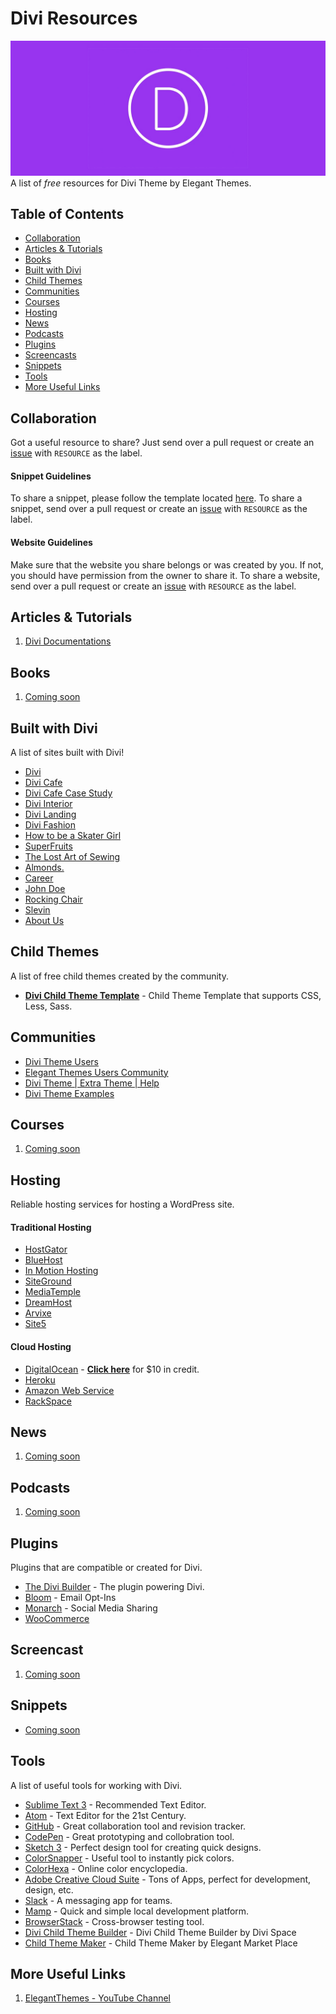 # Divi Resources
![Divi Theme](Preview.jpg)
A list of _free_ resources for Divi Theme by Elegant Themes.

## Table of Contents
- [Collaboration](#collaboration)
- [Articles & Tutorials](#articles--tutorials)
- [Books](#books)
- [Built with Divi](#built-with-divi)
- [Child Themes](#child-themes)
- [Communities](#communities)
- [Courses](#courses)
- [Hosting](#hosting)
- [News](#news)
- [Podcasts](#podcasts)
- [Plugins](#plugins)
- [Screencasts](#screencasts)
- [Snippets](#snippets)
- [Tools](#tools)
- [More Useful Links](#more-useful-links)

## Collaboration
Got a useful resource to share? Just send over a pull request or create an [issue](https://github.com/andyhqtran/Divi-Resources/issues) with `RESOURCE` as the label.

#### Snippet Guidelines
To share a snippet, please follow the template located [here](https://github.com/andyhqtran/Divi-Resources/tree/master/Snippets/Template). To share a snippet, send over a pull request or create an [issue](https://github.com/andyhqtran/Divi-Resources/issues) with `RESOURCE` as the label.

#### Website Guidelines
Make sure that the website you share belongs or was created by you. If not, you should have permission from the owner to share it. To share a website, send over a pull request or create an [issue](https://github.com/andyhqtran/Divi-Resources/issues) with `RESOURCE` as the label.

## Articles & Tutorials
1. [Divi Documentations](http://www.elegantthemes.com/gallery/divi/documentation/)

## Books
1. [Coming soon]()

## Built with Divi
A list of sites built with Divi!
- [Divi](http://www.elegantthemes.com/preview/Divi/)
- [Divi Cafe](http://elegantthemes.com/preview/Divi/cafe/)
- [Divi Cafe Case Study](http://elegantthemes.com/preview/Divi/agency/project/divi-cafe-case-study/)
- [Divi Interior](http://elegantthemes.com/preview/Divi/interior/)
- [Divi Landing](http://elegantthemes.com/preview/Divi/landing/)
- [Divi Fashion](http://elegantthemes.com/preview/Divi/fashion/)
- [How to be a Skater Girl](http://elegantthemes.com/preview/Divi-Builder/how-to-be-a-skater-girl/)
- [SuperFruits](http://elegantthemes.com/preview/Divi-Builder/superfruits/)
- [The Lost Art of Sewing](http://elegantthemes.com/preview/Divi-Builder/sewing/)
- [Almonds.](http://elegantthemes.com/preview/Divi-Builder/almonds/)
- [Career](http://elegantthemes.com/preview/Divi-Builder/career/)
- [John Doe](http://elegantthemes.com/preview/Divi-Builder/john-doe/)
- [Rocking Chair](http://elegantthemes.com/preview/Divi-Builder/rocking-chair/)
- [Slevin](http://elegantthemes.com/preview/Divi-Builder/slevin/)
- [About Us](http://elegantthemes.com/preview/Divi-Builder/about-us/)

## Child Themes
A list of free child themes created by the community.
- [**Divi Child Theme Template**](https://github.com/elegantthemes/divi-child-theme-init) -  Child Theme Template that supports CSS, Less, Sass.

## Communities
- [Divi Theme Users](https://www.facebook.com/groups/DiviThemeUsers/)
- [Elegant Themes Users Community](https://www.facebook.com/groups/ElegantThemesUserCommunity/)
- [Divi Theme | Extra Theme | Help](https://www.facebook.com/groups/DiviHelpAndShare/)
- [Divi Theme Examples](https://www.facebook.com/groups/divithemeexamples/)

## Courses
1. [Coming soon]()

## Hosting
Reliable hosting services for hosting a WordPress site.

#### Traditional Hosting
- [HostGator](http://www.hostgator.com/promo/elegantthemes)
- [BlueHost](https://www.bluehost.com/)
- [In Motion Hosting](http://www.inmotionhosting.com/)
- [SiteGround](https://www.siteground.com/)
- [MediaTemple](https://mediatemple.net/)
- [DreamHost](https://www.dreamhost.com/)
- [Arvixe](https://www.arvixe.com/)
- [Site5](http://www.site5.com/)

#### Cloud Hosting
- [DigitalOcean](https://www.digitalocean.com/) - [**Click here**](https://m.do.co/c/440d50292a32) for $10 in credit.
- [Heroku](https://www.heroku.com/)
- [Amazon Web Service](https://aws.amazon.com/)
- [RackSpace](https://www.rackspace.com/cloud/)

## News
1. [Coming soon]()

## Podcasts
1. [Coming soon]()

## Plugins
Plugins that are compatible or created for Divi.
- [The Divi Builder](http://www.elegantthemes.com/plugins/divi-builder/) - The plugin powering Divi.
- [Bloom](http://cdn.elegantthemes.com/images/bloom_plugin_main_image.png) - Email Opt-Ins
- [Monarch](http://www.elegantthemes.com/plugins/monarch/) - Social Media Sharing
- [WooCommerce](https://www.woothemes.com/woocommerce/)

## Screencast
1. [Coming soon]()

## Snippets
- [Coming soon]()

## Tools
A list of useful tools for working with Divi.
- [Sublime Text 3](http://www.sublimetext.com/3) - Recommended Text Editor.
- [Atom](https://atom.io/) - Text Editor for the 21st Century.
- [GitHub](http://github.com) - Great collaboration tool and revision tracker.
- [CodePen](https://codepen.io) - Great prototyping and collobration tool.
- [Sketch 3](https://www.sketchapp.com/) - Perfect design tool for creating quick designs.
- [ColorSnapper](http://colorsnapper.com/) - Useful tool to instantly pick colors.
- [ColorHexa](http://www.colorhexa.com/) - Online color encyclopedia.
- [Adobe Creative Cloud Suite](http://www.adobe.com/creativecloud.html) - Tons of Apps, perfect for development, design, etc.
- [Slack](https://slack.com/) - A messaging app for teams.
- [Mamp](https://www.mamp.info/en/) - Quick and simple local development platform.
- [BrowserStack](https://www.browserstack.com) - Cross-browser testing tool.
- [Divi Child Theme Builder](https://divi.space/divi-child-theme-builder/) - Divi Child Theme Builder by Divi Space
- [Child Theme Maker](https://elegantmarketplace.com/child-theme-maker/) - Child Theme Maker by Elegant Market Place

## More Useful Links
1. [ElegantThemes - YouTube Channel](https://www.youtube.com/channel/UCuasRuWliU48RwnKXf9GesA)